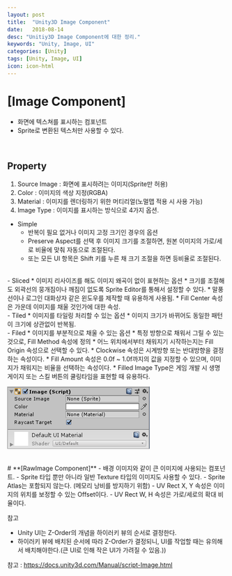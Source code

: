 ```yaml
---
layout: post
title:  "Unity3D Image Component"
date:   2018-08-14
desc: "Unitiy3D Image Component에 대한 정리."
keywords: "Unity, Image, UI"
categories: [Unity]
tags: [Unity, Image, UI]
icon: icon-html
---
```



# **[Image Component]**
 - 화면에 텍스쳐를 표시하는 컴포넌트
 - Sprite로 변환된 텍스처만 사용할 수 있다.
<br />

## **Property**

1. Source Image : 화면에 표시하려는 이미지(Sprite만 허용)
2. Color : 이미지의 색상 지정(RGBA)
3. Material : 이미지를 렌더링하기 위한 머티리얼(노멀맵 적용 시 사용 가능)
4. Image Type : 이미지를 표시하는 방식으로 4가지 옵션.


 - Simple
    * 반복이 필요 없거나 이미지 고정 크기인 경우의 옵션
    * Preserve Aspect를 선택 후 이미지 크기를 조절하면, 원본 이미지의 가로/세로 비율에 맞춰 자동으로 조절된다.
    * 또는 모든 UI 항목은 Shift 키를 누른 채 크기 조절을 하면 등비율로 조절된다.


 <br />
 - Sliced
    * 이미지 리사이즈를 해도 이미지 왜곡이 없이 표현하는 옵션
    * 크기를 조절해도 외곽선의 뭉개짐이나 깨짐이 없도록 Sprite Editor를 통해서 설정할 수 있다.
    * 말풍선이나 로그인 대화상자 같은 윈도우를 제작할 때 유용하게 사용됨.
    * Fill Center 속성은 가운데 이미지를 채울 것인가에 대한 속성.


 <br />
 - Tiled
    * 이미지를 타일링 처리할 수 있는 옵션
    * 이미지 크기가 바뀌어도 동일한 패턴이 크기에 상관없이 반복됨.


 <br />
 - Filed
    * 이미지를 부분적으로 채울 수 있는 옵션
    * 특정 방향으로 채워서 그릴 수 있는 것으로, Fill Method  속성에 정의
    * 어느 위치에서부터 채워지기 시작하는지는 Fill Origin 속성으로 선택할 수 있다.
    * Clockwise 속성은 시계방향 또는 반대방향을 결정하는 속성이다.
    * Fill Amount 속성은 0.0f ~ 1.0f까지의 값을 지정할 수 있으며, 이미지가 채워지는 비율을 선택하는 속성이다.
    * Filled Image Type은 게임 개발 시 생명 게이지 또는 스킬 버튼의 쿨링타임을 표현할 때 유용하다.


<br />



![이해를 돕기 위해 Image Component 이미지를 첨부](/static/assets/img/blog/Unity/ImageComponent.png)


<br />
# **[RawImage Component]**
 - 배경 이미지와 같이 큰 이미지에 사용되는 컴포넌트.
 - Sprite 타입 뿐만 아니라 일반 Texture 타입의 이미지도 사용할 수 있다.
 - Sprite Atlas는 포함되지 않는다. (메모리 낭비를 방지하기 위함)
 - UV Rect X, Y 속성은 이미지의 위치를 보정할 수 있는 Offset이다.
 - UV Rect W, H 속성은 가로/세로의 확대 비율이다.

참고 
 - Unity UI는 Z-Order의 개념을 하이러키 뷰의 순서로 결정한다.
 - 하이러키 뷰에 배치된 순서에 따라 Z-Order가 결정되니, UI를 작업할 때는 유의해서 배치해야한다.(큰 UI로 인해 작은 UI가 가려질 수 있음.))

참고 : https://docs.unity3d.com/Manual/script-Image.html


